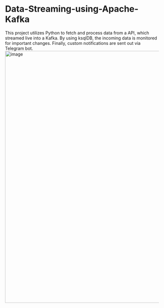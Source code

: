# Data-Streaming-using-Apache-Kafka
This project utilizes Python to fetch and process data from a API, which streamed live into a Kafka. By using ksqlDB, the incoming data is monitored for important changes. Finally, custom notifications are sent out via Telegram bot.
<img width="827" alt="image" src="https://github.com/user-attachments/assets/987cbc22-07a0-4e61-86ff-9052f4809292">
